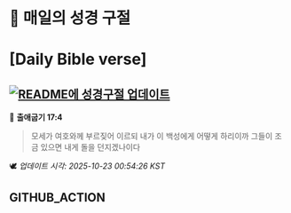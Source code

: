 # 🙏 매일의 성경 구절
# [Daily Bible verse]
## [![README에 성경구절 업데이트](https://github.com/DONGSUKA/first_test/actions/workflows/update-readme-bible.yml/badge.svg)](https://github.com/DONGSUKA/first_test/actions/workflows/update-readme-bible.yml)
<!-- START_BIBLE_VERSE -->
📖 **출애굽기 17:4**
> 모세가 여호와께 부르짖어 이르되 내가 이 백성에게 어떻게 하리이까 그들이 조금 있으면 내게 돌을 던지겠나이다

🕊️ _업데이트 시각: 2025-10-23 00:54:26 KST_
  <!-- END_BIBLE_VERSE -->
## GITHUB_ACTION
